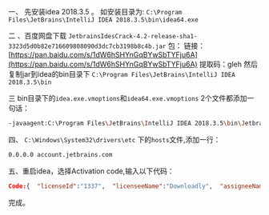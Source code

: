一、  先安装idea 2018.3.5 。
如安装目录为:
 `C:\Program Files\JetBrains\IntelliJ IDEA 2018.3.5\bin\idea64.exe`

二 、百度网盘下载
`JetbrainsIdesCrack-4.2-release-sha1-3323d5d0b82e716609808090d3dc7cb3198b8c4b.jar`  包：
链接：[https://pan.baidu.com/s/1dW6hSHYnGqBYwSbTYFju6A](https://pan.baidu.com/s/1dW6hSHYnGqBYwSbTYFju6A)
提取码：gleh
然后复制jar到idea的bin目录下 `C:\Program Files\JetBrains\IntelliJ IDEA 2018.3.5\bin`

三 bin目录下的`idea.exe.vmoptions`和`idea64.exe.vmoptions` 2个文件都添加一句话：
```bash
-javaagent:C:\Program Files\JetBrains\IntelliJ IDEA 2018.3.5\bin\JetbrainsIdesCrack-4.2-release-sha1-3323d5d0b82e716609808090d3dc7cb3198b8c4b.jar
```
四、 `C:\Windows\System32\drivers\etc` 下的`hosts`文件,添加一行：
```bash
0.0.0.0 account.jetbrains.com
```
五、重启idea，选择Activation code,输入以下代码：
```json
Code:{  "licenseId":"1337",  "licenseeName":"Downloadly",  "assigneeName":"Downloadly",  "assigneeEmail":"Downloadly@Downloadly.ir",  "licenseRestriction":"Unlimited license till end of the century.",  "checkConcurrentUse":false,"products":[{"code":"II","paidUpTo":"2099-12-31"},{"code":"DM","paidUpTo":"2099-12-31"},{"code":"AC","paidUpTo":"2099-12-31"},{"code":"RS0","paidUpTo":"2099-12-31"},{"code":"WS","paidUpTo":"2099-12-31"},{"code":"DPN","paidUpTo":"2099-12-31"},{"code":"RC","paidUpTo":"2099-12-31"},{"code":"PS","paidUpTo":"2099-12-31"},{"code":"DC","paidUpTo":"2099-12-31"},{"code":"RM","paidUpTo":"2099-12-31"},{"code":"CL","paidUpTo":"2099-12-31"},{"code":"PC","paidUpTo":"2099-12-31"},{"code":"DB","paidUpTo":"2099-12-31"},{"code":"GO","paidUpTo":"2099-12-31"},{"code":"RD","paidUpTo":"2099-12-31"}],  "hash":"2911276/0",  "gracePeriodDays": 7,  "autoProlongated": false}
```
完成。
